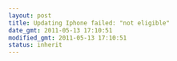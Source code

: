 ```yaml
---
layout: post
title: Updating Iphone failed: "not eligible"
date_gmt: 2011-05-13 17:10:51
modified_gmt: 2011-05-13 17:10:51
status: inherit
---
```


